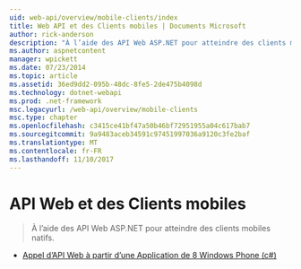 ```yaml
---
uid: web-api/overview/mobile-clients/index
title: Web API et des Clients mobiles | Documents Microsoft
author: rick-anderson
description: "À l’aide des API Web ASP.NET pour atteindre des clients mobiles natifs."
ms.author: aspnetcontent
manager: wpickett
ms.date: 07/23/2014
ms.topic: article
ms.assetid: 36ed9dd2-095b-48dc-8fe5-2de475b4098d
ms.technology: dotnet-webapi
ms.prod: .net-framework
msc.legacyurl: /web-api/overview/mobile-clients
msc.type: chapter
ms.openlocfilehash: c3415ce41bf47a50b46bf72951955a04c617bab7
ms.sourcegitcommit: 9a9483aceb34591c97451997036a9120c3fe2baf
ms.translationtype: MT
ms.contentlocale: fr-FR
ms.lasthandoff: 11/10/2017
---
```

<a name="web-api-and-mobile-clients"></a>API Web et des Clients mobiles
====================
> À l’aide des API Web ASP.NET pour atteindre des clients mobiles natifs.


- [Appel d’API Web à partir d’une Application de 8 Windows Phone (c#)](calling-web-api-from-a-windows-phone-8-application.md)
